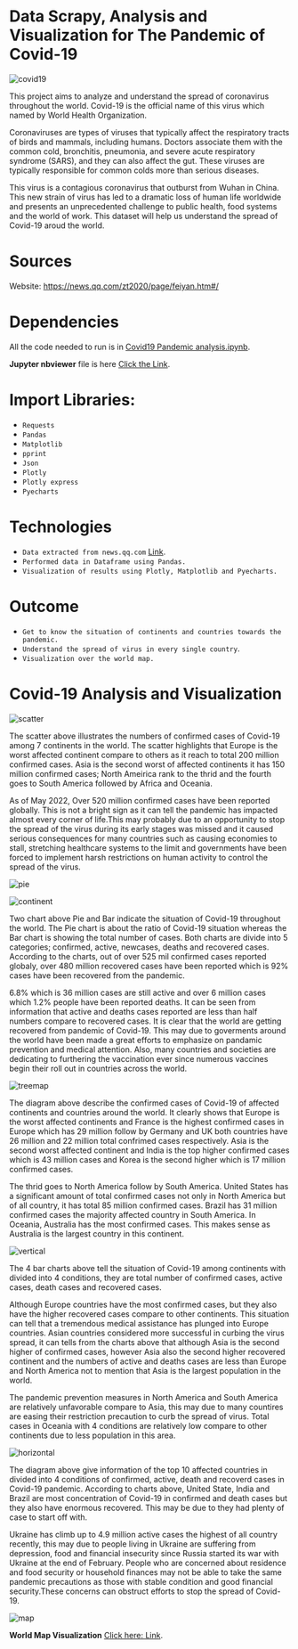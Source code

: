 # Data Scrapy, Analysis and Visualization for The Pandemic of Covid-19
![covid19](https://github.com/AnsonL11/Coronavirus-Analysis-and-Visualization/blob/main/graphs/Coronavirus%20complication.jpg)

This project aims to analyze and understand the spread of coronavirus throughout the world. Covid-19 is the official name of this virus which named by World Health Organization.

Coronaviruses are types of viruses that typically affect the respiratory tracts of birds and mammals, including humans. Doctors associate them with the common cold, bronchitis, pneumonia, and severe acute respiratory syndrome (SARS), and they can also affect the gut. These viruses are typically responsible for common colds more than serious diseases.

This virus is a contagious coronavirus that outburst from Wuhan in China. This new strain of virus has led to a dramatic loss of human life worldwide and presents an unprecedented challenge to public health, food systems and the world of work. This dataset will help us understand the spread of Covid-19 aroud the world.

# Sources
Website: https://news.qq.com/zt2020/page/feiyan.htm#/
# Dependencies
All the code needed to run is in [Covid19 Pandemic analysis.ipynb](https://github.com/AnsonL11/Coronavirus-Analysis-and-Visualization/blob/b11d624230aedeb9478be3dc908b32c58530d0fa/Covid19%20Pandemic%20analysis.ipynb).

**Jupyter nbviewer** file is here [Click the Link](https://nbviewer.org/urls/gist.githubusercontent.com/AnsonL11/5119423ae12bb04e96655bc9b0cde896/raw/08a16878fb817292b66a387e4dbd859d2a704770/Covid-19.ipynb#).

# Import Libraries:
* ``Requests``
* ``Pandas``
* ``Matplotlib``
* ``pprint``
* ``Json``
* ``Plotly``
* ``Plotly express``
* ``Pyecharts``
# Technologies
* ``Data extracted from news.qq.com`` [Link](https://news.qq.com/zt2020/page/feiyan.htm#/).
* ``Performed data in Dataframe using Pandas.``
* ``Visualization of results using Plotly, Matplotlib and Pyecharts.``
# Outcome
* ``Get to know the situation of continents and countries towards the pandemic.``
* ``Understand the spread of virus in every single country``.
* ``Visualization over the world map.``

# Covid-19 Analysis and Visualization

![scatter](https://github.com/AnsonL11/Coronavirus-Analysis-and-Visualization/blob/main/graphs/scatters.png)

The scatter above illustrates the numbers of confirmed cases of Covid-19 among 7 continents in the world. The scatter highlights that Europe is the worst affected continent compare to others as it reach to total 200 million confirmed cases. Asia is the second worst of affected continents it has 150 million confirmed cases; North Ameirica rank to the thrid and the fourth goes to South America followed by Africa and Oceania.

As of May 2022, Over 520 million confirmed cases have been reported globally. This is not a bright sign as it can tell the pandemic has impacted almost every corner of life.This may probably due to an opportunity to stop the spread of the virus during its early stages was missed and it caused serious consequences for many countries such as causing economies to stall, stretching healthcare systems to the limit and governments have been forced to implement harsh restrictions on human activity to control the spread of the virus.

![pie](https://github.com/AnsonL11/Coronavirus-Analysis-and-Visualization/blob/main/graphs/pie.png)

![continent](https://github.com/AnsonL11/Coronavirus-Analysis-and-Visualization/blob/main/graphs/conditions.png)

Two chart above Pie and Bar indicate the situation of Covid-19 throughout the world. The Pie chart is about the ratio of Covid-19 situation whereas the Bar chart is showing the total number of cases. Both charts are divide into 5 categories; confirmed, active, newcases, deaths and recovered cases.
According to the charts, out of over 525 mil confirmed cases reported globaly, over 480 million recovered cases have been reported which is 92% cases have been recovered from the pandemic.

6.8% which is 36 million cases are still active and over 6 million cases which 1.2% people have been reported deaths. It can be seen from information that active and deaths cases reported are less than half numbers compare to recovered cases.
It is clear that the world are getting recovered from pandemic of Covid-19. This may due to goverments around the world have been made a great efforts to emphasize on pandamic prevention and medical attention.
Also, many countries and societies are dedicating to furthering the vaccination ever since numerous vaccines begin their roll out in countries across the world.

![treemap](https://github.com/AnsonL11/Coronavirus-Analysis-and-Visualization/blob/main/graphs/sunburst.png)

The diagram above describe the confirmed cases of Covid-19 of affected continents and countries around the world.
It clearly shows that Europe is the worst affected continents and France is the highest confirmed cases in Europe which has 29 million follow by Germany and UK both countries have 26 million and 22 million total confrimed cases respectively.
Asia is the second worst affected continent and India is the top higher confirmed cases which is 43 million cases and Korea is the second higher which is 17 million confirmed cases.

The thrid goes to North America follow by South America. United States has a significant amount of total confirmed cases not only in North America but of all country, it has total 85 million confirmed cases. Brazil has 31 million confirmed cases the majority affected country in South America.
In Oceania, Australia has the most confirmed cases. This makes sense as Australia is the largest country in this continent.


![vertical](https://github.com/AnsonL11/Coronavirus-Analysis-and-Visualization/blob/main/graphs/vertical.png)

The 4 bar charts above tell the situation of Covid-19 among continents with divided into 4 conditions, they are total number of confirmed cases, active cases, death cases and recovered cases.

Although Europe countries have the most confirmed cases, but they also have the higher recovered cases compare to other continents. This situation can tell that a tremendous medical assistance has plunged into Europe countries.
Asian countries considered more successful in curbing the virus spread, it can tells from the charts above that although Asia is the second higher of confirmed cases, however Asia also the second higher recovered continent and the numbers of active and deaths cases are less than Europe and North America not to mention that Asia is the largest population in the world.

The pandemic prevention measures in North America and South America are relatively unfavorable compare to Asia, this may due to many countires are easing their restriction precaution to curb the spread of virus.
Total cases in Oceania with 4 conditions are relatively low compare to other continents due to less population in this area.


![horizontal](https://github.com/AnsonL11/Coronavirus-Analysis-and-Visualization/blob/main/graphs/horizontal.png)

The diagram above give information of the top 10 affected countries in divided into 4 conditions of confirmed, active, death and recoverd cases in Covid-19 pandemic.
According to charts above, United State, India and Brazil are most concentration of Covid-19 in confirmed and death cases but they also have enormous recovered. This may be due to they had plenty of case to start off with.

Ukraine has climb up to 4.9 million active cases the highest of all country recently, this may due to people living in Ukraine are suffering from depression, food and financial insecurity since Russia started its war with Ukraine at the end of February. People who are concerned about residence and food security or household finances may not be able to take the same pandemic precautions as those with stable condition and good financial security.These concerns can obstruct efforts to stop the spread of Covid-19.

![map](https://github.com/AnsonL11/Coronavirus-Analysis-and-Visualization/blob/main/graphs/map.png)

**World Map Visualization** [Click here: Link](https://github.com/AnsonL11/Coronavirus-Analysis-and-Visualization/blob/main/world%20map%20pandemic.html).
